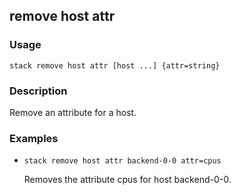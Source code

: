 ## remove host attr

### Usage

`stack remove host attr [host ...] {attr=string}`

### Description

Remove an attribute for a host.

### Examples

* `stack remove host attr backend-0-0 attr=cpus`

   Removes the attribute cpus for host backend-0-0.



